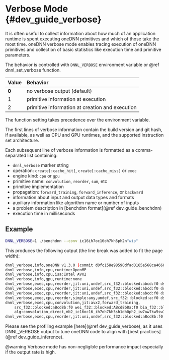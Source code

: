 Verbose Mode {#dev_guide_verbose}
========================================================

It is often useful to collect information about how much of an application
runtime is spent executing oneDNN primitives and which of those take
the most time. oneDNN verbose mode enables tracing execution of oneDNN
primitives and collection of basic statistics like execution time and
primitive parameters.

The behavior is controlled with `DNNL_VERBOSE` environment variable or
@ref dnnl_set_verbose function.

| Value | Behavior
| :---- | :----
| **0** | no verbose output (default)
| 1     | primitive information at execution
| 2     | primitive information at creation and execution

The function setting takes precedence over the environment variable.

The first lines of verbose information contain the build version and git hash,
if available, as well as CPU and GPU runtimes, and the supported instruction
set architecture.

Each subsequent line of verbose information is formatted as a comma-separated list
containing:
- `dnnl_verbose` marker string
- operation: `create[:cache_hit]`, `create[:cache_miss]` or `exec`
- engine kind: `cpu` or `gpu`
- primitive name: `convolution`, `reorder`, `sum`, etc
- primitive implementation
- propagation: `forward_training`, `forward_inference`, or `backward`
- information about input and output data types and formats
- auxiliary information like algorithm name or number of inputs
- a problem description in [benchdnn format](@ref dev_guide_benchdnn)
- execution time in milliseconds

## Example

~~~sh
DNNL_VERBOSE=1 ./benchdnn --conv ic16ih7oc16oh7kh5ph2n"wip"
~~~

This produces the following output (the line break was added to fit the page width):

~~~sh
dnnl_verbose,info,oneDNN v1.3.0 (commit d0fc158e98590dfad0165e568ca466876a794597)
dnnl_verbose,info,cpu,runtime:OpenMP
dnnl_verbose,info,cpu,isa:Intel AVX2
dnnl_verbose,info,gpu,runtime:none
dnnl_verbose,exec,cpu,reorder,jit:uni,undef,src_f32::blocked:abcd:f0 dst_f32::blocked:aBcd8b:f0,,,2x16x7x7,0.0200195
dnnl_verbose,exec,cpu,reorder,jit:uni,undef,src_f32::blocked:abcd:f0 dst_f32::blocked:ABcd8b8a:f0,,,16x16x5x5,0.0251465
dnnl_verbose,exec,cpu,reorder,jit:uni,undef,src_f32::blocked:abcd:f0 dst_f32::blocked:aBcd8b:f0,,,2x16x7x7,0.0180664
dnnl_verbose,exec,cpu,reorder,simple:any,undef,src_f32::blocked:a:f0 dst_f32::blocked:a:f0,,,16,0.0229492
dnnl_verbose,exec,cpu,convolution,jit:avx2,forward_training,
    src_f32::blocked:aBcd8b:f0 wei_f32::blocked:ABcd8b8a:f0 bia_f32::blocked:a:f0 dst_f32::blocked:aBcd8b:f0,,
    alg:convolution_direct,mb2_ic16oc16_ih7oh7kh5sh1dh0ph2_iw7ow7kw5sw1dw0pw2,0.0390625
dnnl_verbose,exec,cpu,reorder,jit:uni,undef,src_f32::blocked:aBcd8b:f0 dst_f32::blocked:abcd:f0,,,2x16x7x7,0.173096
~~~

Please see the profiling example [here](@ref dev_guide_verbose), as it uses
DNNL_VERBOSE output to tune oneDNN code to align with
[best practices](@ref dev_guide_inference).

@warning
Verbose mode has non-negligible performance impact especially if the output
rate is high.

